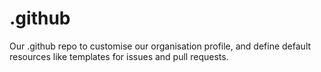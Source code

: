 # .github

Our .github repo to customise our organisation profile, and define default resources like templates for issues and pull requests.
